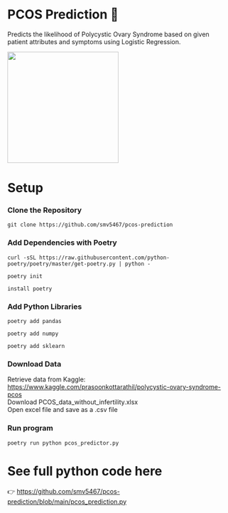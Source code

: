# PCOS Prediction 🥼
Predicts the likelihood of Polycystic Ovary Syndrome based on given patient attributes and symptoms using Logistic Regression.  

<img src="https://user-images.githubusercontent.com/78241340/148718462-7a01bc16-4c2c-4f4c-ac99-b5c71d96bc5b.png" width="250">

# Setup
### Clone the Repository 
`git clone https://github.com/smv5467/pcos-prediction`

### Add Dependencies with Poetry 
`curl -sSL https://raw.githubusercontent.com/python-poetry/poetry/master/get-poetry.py | python -`  

`poetry init`  

`install poetry `  


### Add Python Libraries 
`poetry add pandas`  

`poetry add numpy`  

`poetry add sklearn`  

### Download Data
Retrieve data from Kaggle: https://www.kaggle.com/prasoonkottarathil/polycystic-ovary-syndrome-pcos  
Download PCOS_data_without_infertility.xlsx  
Open excel file and save as a .csv file

### Run program
`poetry run python pcos_predictor.py`

# See full python code here
👉 https://github.com/smv5467/pcos-prediction/blob/main/pcos_prediction.py
